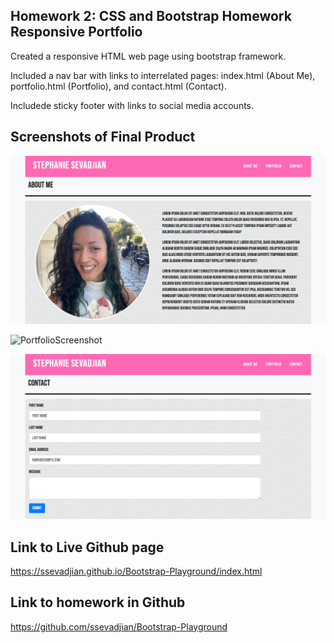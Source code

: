 ## Homework 2: CSS and Bootstrap Homework Responsive Portfolio
Created a responsive HTML web page using bootstrap framework.

Included a nav bar with links to interrelated pages: index.html (About Me), portfolio.html (Portfolio), and contact.html (Contact).

Includede sticky footer with links to social media accounts.



## Screenshots of Final Product

![AboutMeScreenshot](./images/AboutMeScreenshot.png)

![PortfolioScreenshot](./images/PortfolioScreenshot.png)

![ContactScreenshot](./images/ContactScreenshot.png)


## Link to Live Github page
https://ssevadjian.github.io/Bootstrap-Playground/index.html

## Link to homework in Github
https://github.com/ssevadjian/Bootstrap-Playground